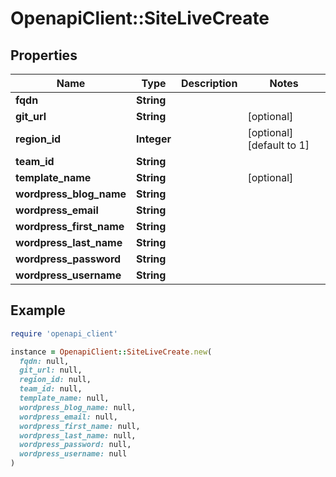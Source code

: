 # OpenapiClient::SiteLiveCreate

## Properties

| Name | Type | Description | Notes |
| ---- | ---- | ----------- | ----- |
| **fqdn** | **String** |  |  |
| **git_url** | **String** |  | [optional] |
| **region_id** | **Integer** |  | [optional][default to 1] |
| **team_id** | **String** |  |  |
| **template_name** | **String** |  | [optional] |
| **wordpress_blog_name** | **String** |  |  |
| **wordpress_email** | **String** |  |  |
| **wordpress_first_name** | **String** |  |  |
| **wordpress_last_name** | **String** |  |  |
| **wordpress_password** | **String** |  |  |
| **wordpress_username** | **String** |  |  |

## Example

```ruby
require 'openapi_client'

instance = OpenapiClient::SiteLiveCreate.new(
  fqdn: null,
  git_url: null,
  region_id: null,
  team_id: null,
  template_name: null,
  wordpress_blog_name: null,
  wordpress_email: null,
  wordpress_first_name: null,
  wordpress_last_name: null,
  wordpress_password: null,
  wordpress_username: null
)
```

